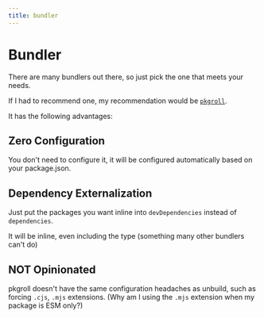 ```yaml
---
title: bundler
---
```


# Bundler

There are many bundlers out there, so just pick the one that meets your needs.

If I had to recommend one, my recommendation would be [`pkgroll`](https://github.com/privatenumber/pkgroll).

It has the following advantages:

## Zero Configuration

You don't need to configure it, it will be configured automatically based on your package.json.

## Dependency Externalization

Just put the packages you want inline into `devDependencies` instead of `dependencies`.

It will be inline, even including the type (something many other bundlers can't do)

## NOT Opinionated

pkgroll doesn't have the same configuration headaches as unbuild, such as forcing `.cjs`, `.mjs` extensions. (Why am I using the `.mjs` extension when my package is ESM only?)
